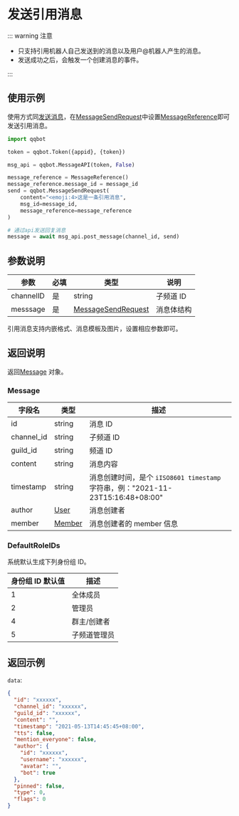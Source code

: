 # 发送引用消息

::: warning 注意

- 只支持引用机器人自己发送到的消息以及用户@机器人产生的消息。
- 发送成功之后，会触发一个创建消息的事件。

:::

## 使用示例

使用方式同[发送消息](./post_message.md)，在[MessageSendRequest](../../model/message.md#messagesendrequest)中设置[MessageReference](../../model/message.md#messagereference)即可发送引用消息。

```python
import qqbot

token = qqbot.Token({appid}, {token})

msg_api = qqbot.MessageAPI(token, False)  

message_reference = MessageReference()
message_reference.message_id = message_id  
send = qqbot.MessageSendRequest(
    content="<emoji:4>这是一条引用消息",
    msg_id=message_id,
    message_reference=message_reference
)

# 通过api发送回复消息
message = await msg_api.post_message(channel_id, send)
```

## 参数说明

| 参数      | 必填 | 类型                                | 说明       |
| --------- | ---- | ----------------------------------- | ---------- |
| channelID | 是   | string                              | 子频道 ID  |
| messsage  | 是   | [MessageSendRequest](../../model/message.md#messagesendrequest) | 消息体结构 |

引用消息支持内嵌格式、消息模板及图片，设置相应参数即可。

## 返回说明

返回[Message](#message) 对象。

### Message

| 字段名     | 类型              | 描述                                                                            |
| ---------- | ----------------- | ------------------------------------------------------------------------------- |
| id         | string            | 消息 ID                                                                         |
| channel_id | string            | 子频道 ID                                                                       |
| guild_id   | string            | 频道 ID                                                                         |
| content    | string            | 消息内容                                                                        |
| timestamp  | string            | 消息创建时间，是个 `iISO8601 timestamp` 字符串，例："2021-11-23T15:16:48+08:00" |
| author     | [User](../../model/user.md)     | 消息创建者                                                                      |
| member     | [Member](../../model/member.md) | 消息创建者的 member 信息                                                        |

### DefaultRoleIDs

系统默认生成下列身份组 ID。

| 身份组 ID 默认值 | 描述         |
| ---------------- | ------------ |
| 1                | 全体成员     |
| 2                | 管理员       |
| 4                | 群主/创建者  |
| 5                | 子频道管理员 |

## 返回示例

`data`:

```json
{
  "id": "xxxxxx",
  "channel_id": "xxxxxx",
  "guild_id": "xxxxxx",
  "content": "",
  "timestamp": "2021-05-13T14:45:45+08:00",
  "tts": false,
  "mention_everyone": false,
  "author": {
    "id": "xxxxxx",
    "username": "xxxxxx",
    "avatar": "",
    "bot": true
  },
  "pinned": false,
  "type": 0,
  "flags": 0
}
```
